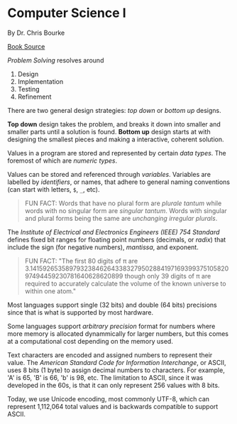 # Computer Science I

By Dr. Chris Bourke

[Book Source](https://bitbucket.org/chrisbourke/computersciencei/raw/5a04789d5f54b9f8df9f27e7087e4b33b237275f/versions-PDF/ComputerScienceOne_v1.3.5.pdf)

_Problem Solving_ resolves around

1. Design
2. Implementation
3. Testing
4. Refinement

There are two general design strategies: _top down_ or _bottom up_ designs.

**Top down** design takes the problem, and breaks it down into smaller and smaller parts until a solution is found.
**Bottom up** design starts at with designing the smallest pieces and making a interactive, coherent solution.

Values in a program are stored and represented by certain _data types_. The foremost of which are _numeric types_.

Values can be stored and referenced through _variables_. Variables are labelled by _identifiers_, or names, that adhere to general naming conventions (can start with letters, `$`, `_`, etc).

> FUN FACT: Words that have no plural form are _plurale tantum_ while words with no singular form are _singular tantum_. Words with singular and plural forms being the same are _unchanging irregular plurals_.

The _Institute of Electrical and Electronics Engineers (IEEE) 754 Standard_ defines fixed bit ranges for floating point numbers (decimals, or _radix_) that include the sign (for negative numbers), _mantissa_, and exponent.

> FUN FACT: "The first 80 digits of π are 3.14159265358979323846264338327950288419716939937510582097494459230781640628620899 though only 39 digits of π are required to accurately calculate the volume of the known universe to within one atom."

Most languages support single (32 bits) and double (64 bits) precisions since that is what is supported by most hardware.

Some languages support _arbitrary precision_ format for numbers where more memory is allocated dynammically for larger numbers, but this comes at a computational cost depending on the memory used.

Text characters are encoded and assigned numbers to represent their value. The _American Standard Code for Information Interchange_, or ASCII, uses 8 bits (1 byte) to assign decimal numbers to characters. For example, 'A' is 65, 'B' is 66, 'b' is 98, etc. The limitation to ASCII, since it was developed in the 60s, is that it can only represent 256 values with 8 bits.

Today, we use Unicode encoding, most commonly UTF-8, which can represent 1,112,064 total values and is backwards compatible to support ASCII.

